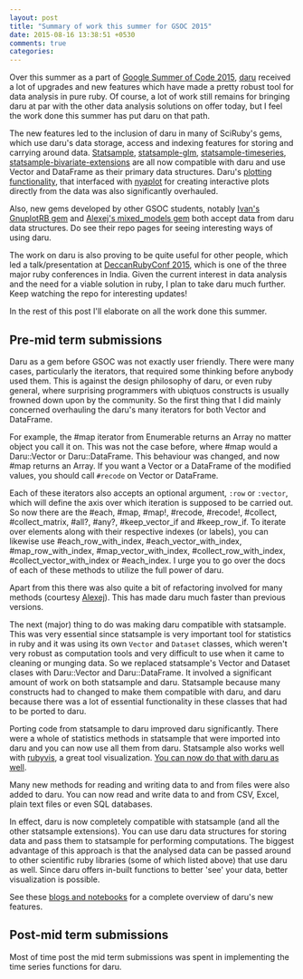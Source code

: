 ```yaml
---
layout: post
title: "Summary of work this summer for GSOC 2015"
date: 2015-08-16 13:38:51 +0530
comments: true
categories: 
---
```


Over this summer as a part of [Google Summer of Code 2015](www.google-melange.com), [daru](www.github.com/v0dro/daru/) received a lot of upgrades and new features which have made a pretty robust tool for data analysis in pure ruby. Of course, a lot of work still remains for bringing daru at par with the other data analysis solutions on offer today, but I feel the work done this summer has put daru on that path.

The new features led to the inclusion of daru in many of SciRuby's gems, which use daru's data storage, access and indexing features for storing and carrying around data. [Statsample](), [statsample-glm](), [statsample-timeseries](), [statsample-bivariate-extensions]() are all now compatible with daru and use Vector and DataFrame as their primary data structures. Daru's [plotting functionality](), that interfaced with [nyaplot]() for creating interactive plots directly from the data was also significantly overhauled.

Also, new gems developed by other GSOC students, notably [Ivan's GnuplotRB gem]() and [Alexej's mixed_models gem]() both accept data from daru data structures. Do see their repo pages for seeing interesting ways of using daru.

The work on daru is also proving to be quite useful for other people, which led a talk/presentation at [DeccanRubyConf 2015](), which is one of the three major ruby conferences in India. Given the current interest in data analysis and the need for a viable solution in ruby, I plan to take daru much further. Keep watching the repo for interesting updates!

In the rest of this post I'll elaborate on all the work done this summer.

## Pre-mid term submissions

Daru as a gem before GSOC was not exactly user friendly. There were many cases, particularly the iterators, that required some thinking before anybody used them. This is against the design philosophy of daru, or even ruby general, where surprising programmers with ubiqtuos constructs is usually frowned down upon by the community. So the first thing that I did mainly concerned overhauling the daru's many iterators for both Vector and DataFrame.

For example, the #map iterator from Enumerable returns an Array no matter object you call it on. This was not the case before, where #map would a Daru::Vector or Daru::DataFrame. This behaviour was changed, and now #map returns an Array. If you want a Vector or a DataFrame of the modified values, you should call `#recode` on Vector or DataFrame.

Each of these iterators also accepts an optional argument, `:row` or `:vector`, which will define the axis over which iteration is supposed to be carried out. So now there are the #each, #map, #map!, #recode, #recode!, #collect, #collect_matrix, #all?, #any?, #keep_vector_if and #keep_row_if. To iterate over elements along with their respective indexes (or labels), you can likewise use #each_row_with_index, #each_vector_with_index, #map_row_with_index, #map_vector_with_index, #collect_row_with_index, #collect_vector_with_index or #each_index. I urge you to go over the docs of each of these methods to utilize the full power of daru.

Apart from this there was also quite a bit of refactoring involved for many methods (courtesy [Alexej]()). This has made daru much faster than previous versions.

The next (major) thing to do was making daru compatible with statsample. This was very essential since statsample is very important tool for statistics in ruby and it was using its own `Vector` and `Dataset` classes, which weren't very robust as computation tools and very difficult to use when it came to cleaning or munging data. So we replaced statsample's Vector and Dataset clases with Daru::Vector and Daru::DataFrame. It involved a significant amount of work on both statsample and daru. Statsample because many constructs had to changed to make them compatible with daru, and daru because there was a lot of essential functionality in these classes that had to be ported to daru.

Porting code from statsample to daru improved daru significantly. There were a whole of statistics methods in statsample that were imported into daru and you can now use all them from daru. Statsample also works well with [rubyvis](), a great tool visualization. [You can now do that with daru as well]().

Many new methods for reading and writing data to and from files were also added to daru. You can now read and write data to and from CSV, Excel, plain text files or even SQL databases.

In effect, daru is now completely compatible with statsample (and all the other statsample extensions). You can use daru data structures for storing data and pass them to statsample for performing computations. The biggest advantage of this approach is that the analysed data can be passed around to other scientific ruby libraries (some of which listed above) that use daru as well. Since daru offers in-built functions to better 'see' your data, better visualization is possible.

See these [blogs and notebooks]() for a complete overview of daru's new features.

## Post-mid term submissions

Most of time post the mid term submissions was spent in implementing the time series functions for daru.
